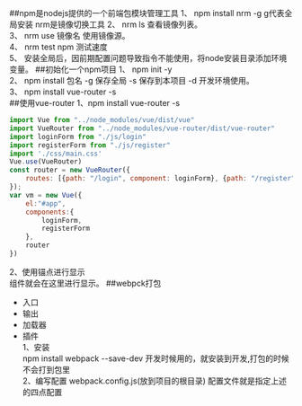 ##npm是nodejs提供的一个前端包模块管理工具
1、 npm install nrm -g    g代表全局安装  nrm是镜像切换工具
2、 nrm ls 查看镜像列表。  
3、 nrm use 镜像名    使用镜像源。  
4、 nrm test npm   测试速度  
5、 安装全局后，因前期配置问题导致指令不能使用，将node安装目录添加环境变量。
##初始化一个npm项目
1、 npm init -y  
2、 npm install 包名 -g 保存全局  -s 保存到本项目  -d 开发环境使用。  
3、 npm install vue-router -s   
##使用vue-router
1、npm install vue-router -s  
```javascript
import Vue from "../node_modules/vue/dist/vue"
import VueRouter from "../node_modules/vue-router/dist/vue-router"
import loginForm from "./js/login"
import registerForm from "./js/register"
import './css/main.css'
Vue.use(VueRouter)
const router = new VueRouter({
    routes: [{path: "/login", component: loginForm}, {path: "/register", component: registerForm}]
});
var vm = new Vue({
    el:"#app",
    components:{
        loginForm,
        registerForm
    },
    router
})
```
2、使用锚点进行显示  
<router-view></router-view>    组件就会在这里进行显示。
##webpck打包
* 入口
* 输出
* 加载器
* 插件  
1、安装  
npm install webpack --save-dev   开发时候用的，就安装到开发,打包的时候不会打到包里  
2、编写配置 webpack.config.js(放到项目的根目录) 配置文件就是指定上述的四点配置  
 
 